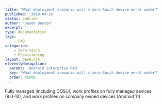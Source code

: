 ```yaml
---
title: "What deployment scenario will a zero-touch device enrol under?"
published: '2019-04-26'
status: publish
author: 'Jason Bayton'
excerpt: ''
type: documentation
tags: 
    - FAQ
categories:
    - Zero-touch
    - Provisioning
layout: base.njk
eleventyNavigation:
  parent: 'Android Enterprise FAQ'
  key: "What deployment scenario will a zero-touch device enrol under?"
  order: 45000
--- 
```

Fully managed (including COSU), work profiles on fully managed devices (8.0-10), and work profiles on company owned devices (Android 11)

